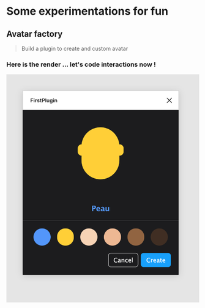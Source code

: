 # Some experimentations for fun

## Avatar factory
> Build a plugin to create and custom avatar

### Here is the render ... let's code interactions now !
![preview](screenshots/first-attempt.png)